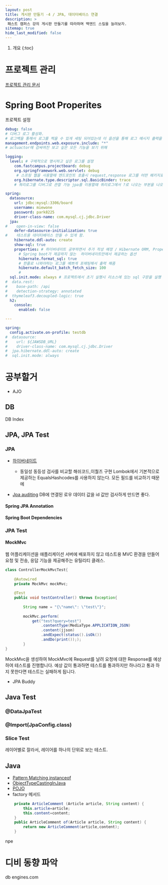 ```yaml
---
layout: post
title: 게시판 만들기 -4 / JPA, 데이터베이스 연결
description: >
 패스트 캠퍼스 강의 게시판 만들기를 따라하며 백엔드 스킬을 늘려보자.
sitemap: true
hide_last_modified: false
---
```


1. 개요
{:toc}

# 프로젝트 관리
[프로젝트 관리 문서](https.google.com/spreadsheets/d/1xxuP3eXVIsYP-Pe4pwDcvYthXhtYNUvVXXgRPU3XWqw/edit?usp=sharing)

# Spring Boot Properites
프로젝트 설정

```yaml
debug: false
# 디버그 로그 활성화.
# 로그백을 통해서 로그를 찍을 수 있게 세팅 되어있는데 이 옵션을 통해 로그 메시지 출력을 컨트롤할 수 있음
management.endpoints.web.exposure.include: "*"
# actuactor에 감싸여진 보고 싶은 모든 기능을 보기 위해

logging:
  level: # 구체적으로 명시하고 싶은 로그를 설정
    com.fastcampus.projectboard: debug
    org.springframework.web.servlet: debug
     # 스프링 웹을 사용할때 엔드포인트 호출시 request,response 로그를 어떤 패키지로부터 오는지 조사할 수 있음.
    org.hibernate.type.descriptor.sql.BasicBinder: trace
    # 쿼리로그를 디버그로 관찰 가능 jpa를 이용할때 쿼리로그에서 ?로 나오는 부분을 나오게 해주는 부분

spring:
  datasource:
    url: jdbc:mysql:3306/board
    username: miewone
    password: park8225
    driver-class-name: com.mysql.cj.jdbc.Driver
  jpa:
#    open-in-view: false
    defer-datasource-initialization: true
#    테스트용 데이터베이스 만들 수 있게 함.
    hibernate.ddl-auto: create
    show-sql: true
    properties: # 하이버네이트 공부하면서 추가 작성 예정 / Hibernate ORM, Properties
      # Spring boot가 제공하지 않는  하이버네이트만에서 제공하는 옵션
      hibernate.format_sql: true
      # 한줄로 나와야하는 로그를 예쁘게 포매팅해서 출력 해줌
      hibernate.default_batch_fetch_size: 100
      #
  sql.init.mode: always # 프로젝트에서 초기 실행시 리소스에 있는 sql 구문을 실행 시키는 옵션
#  data.rest:
#    base-path: /api
#    detection-strategy: annotated
#  thymeleaf3.decoupled-logic: true
  h2:
    console:
      enabled: false

---

spring:
  config.activate.on-profile: testdb
#  datasource:
#    url: ${JAWSDB_URL}
#    driver-class-name: com.mysql.cj.jdbc.Driver
#  jpa.hibernate.ddl-auto: create
#  sql.init.mode: always
```



# 공부할거
- AJO
## DB
DB Index
## JPA, JPA Test
### JPA
- [하이버네이트](/reference/2022-07-10-Hibernate,ORM)
  - 동일성 동등성 검사를 비교할 해쉬코드,이퀄즈 구현 Lombok에서 기본적으로 제공하는 EqualsHashcodes를 사용하지 않는다.
        모든 필드를 비교하기 때문에

- [Jpa auditing](/reference/2022-07-10-JPAAuditing)
DB에 연결된 로우 데이터 값을 id 값만 검사하게 만드면 좋다.
#### Spring JPA Annotation
#### Spring Boot Dependencies
### JPA Test

#### MockMvc
웹 어플리케이션을 애플리케이션 서버에 배포하지 않고 테스트용 MVC 환경을 만들어 요청 및 전송, 응답
기능을 제공해주는 유틸리티 클래스.

```java
class ControllerMockMvcTest{
	
    @Autowired
    private MockMvc mockMvc; 
    
    @Test
    public void testController() throws Exception{
    	
        String name = "{\"name\": \"test\"}";
                
        mockMvc.perform(
            get("test?query=test") 
                .contentType(MediaType.APPLICATION_JSON)
                .content(jjson)
                .andExpect(status().isOk())
                .andDo(print()););        
        }
}
```
MockMvc을 생성하여 MockMvc에 Request를 날려 요청에 대한 Response를 예상하여 테스트를 진행합니다.
예상 값이 통과하면 테스트를 통과하지만 하나라고 통과 하지 못한다면 테스트는 실패하게 됩니다.

- JPA Buddy
## Java Test
### @DataJpaTest

### @Import(JpaConfig.class)

### Slice Test
레이어별로 잘라서, 레이어를 하나의 단위로 보는 테스트.

## Java 
- [Pattern Matching instanceof](/reference/2022-07-10-PatternMatching)
- [ObjectTypeCastingInJava](/reference/2022-07-10-ObjectTypeCastingInJava)
- [POJO](/reference/2022-07-10-POJO)
- factory 메서드
```java
    private ArticleComment (Article article, String content) {
        this.article=article;
        this.content=content;
    }
    public ArticleComment of(Article article, String content) {
        return new ArticleComment(article,content);
    }
```





npe





# 디비 동향 파악
db engines.com